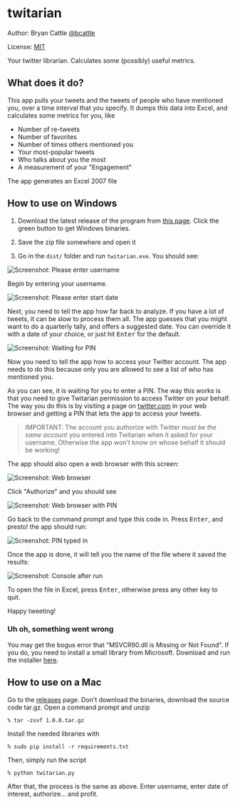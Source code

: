 twitarian
=========
Author: Bryan Cattle [@bcattle](https://twitter.com/bcattle)

License: [MIT](https://raw.github.com/bcattle/twitarian/master/LICENSE)


Your twitter librarian. Calculates some (possibly) useful metrics.

## What does it do?

This app pulls your tweets and the tweets of people who have mentioned you, over a time interval that you specify.
It dumps this data into Excel, and calculates some metrics for you, like
- Number of re-tweets
- Number of favorites
- Number of times others mentioned you
- Your most-popular tweets
- Who talks about you the most
- A measurement of your "Engagement"

The app generates an Excel 2007 file

## How to use on Windows

1. Download the latest release of the program from [this page](https://github.com/bcattle/twitarian/releases).
Click the green button to get Windows binaries.

2. Save the zip file somewhere and open it

3. Go in the `dist/` folder and run `twitarian.exe`. You should see:

![Screenshot: Please enter username](https://raw.github.com/bcattle/twitarian/master/doc/how-to-0.png)

Begin by entering your username.

![Screenshot: Please enter start date](https://raw.github.com/bcattle/twitarian/master/doc/how-to-1.png)

Next, you need to tell the app how far back to analyze. If you have a lot of tweets, it can be slow to process them all.
The app guesses that you might want to do a quarterly tally, and offers a suggested date. You can override it with a date
of your choice, or just hit <kbd>Enter</kbd> for the default.

![Screenshot: Waiting for PIN](https://raw.github.com/bcattle/twitarian/master/doc/how-to-2.png)

Now you need to tell the app how to access your Twitter account. The app needs to do this because only you are allowed
to see a list of who has mentioned you.

As you can see, it is waiting for you to enter a PIN. The way this works is that you need to give Twitarian
permission to access Twitter on your behalf. The way you do this is by visiting a page on [twitter.com](http://twitter.com/)
in your web browser and getting a PIN that lets the app to access your tweets.

> IMPORTANT: The account you authorize with Twitter *must be the same account* you entered into Twitarian when it asked for
your username. Otherwise the app won't know on whose behalf it should be working!

The app should also open a web browser with this screen:

![Screenshot: Web browser](https://raw.github.com/bcattle/twitarian/master/doc/auth1.png)

Click "Authorize" and you should see

![Screenshot: Web browser with PIN](https://raw.github.com/bcattle/twitarian/master/doc/auth2.png)

Go back to the command prompt and type this code in. Press <kbd>Enter</kbd>, and presto! the app should run:

![Screenshot: PIN typed in](https://raw.github.com/bcattle/twitarian/master/doc/how-to-3.png)

Once the app is done, it will tell you the name of the file where it saved the results:

![Screenshot: Console after run](https://raw.github.com/bcattle/twitarian/master/doc/how-to-4.png)

To open the file in Excel, press <kbd>Enter</kbd>, otherwise press any other key to quit.

Happy tweeting!

### Uh oh, something went wrong

You may get the bogus error that "MSVCR90.dll is Missing or Not Found". If you do, you need to install a small library
from Microsoft. Download and run the installer [here](http://www.microsoft.com/en-us/download/details.aspx?id=29).

## How to use on a Mac

Go to the [releases](https://github.com/bcattle/twitarian/releases) page. Don't download the binaries, download the
source code tar.gz. Open a command prompt and unzip

```
% tar -zxvf 1.0.0.tar.gz
```

Install the needed libraries with

```
% sudo pip install -r requirements.txt
```

Then, simply run the script

```
% python twitarian.py
```

After that, the process is the same as above. Enter username, enter date of interest, authorize... and profit.
